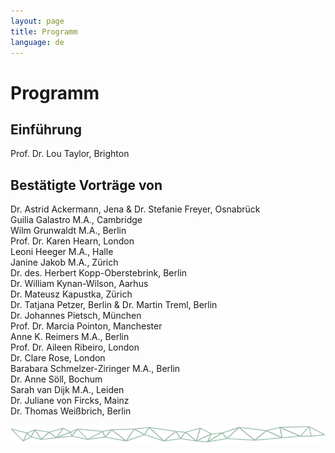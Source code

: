 ```yaml
---
layout: page
title: Programm
language: de
---
```


# Programm

## Einführung
Prof. Dr. Lou Taylor, Brighton

## Bestätigte Vorträge von

Dr. Astrid Ackermann, Jena & Dr. Stefanie Freyer, Osnabrück  
Guilia Galastro M.A., Cambridge  
Wilm Grunwaldt M.A., Berlin  
Prof. Dr. Karen Hearn, London  
Leoni Heeger M.A., Halle  
Janine Jakob M.A., Zürich  
Dr. des. Herbert Kopp-Oberstebrink, Berlin  
Dr. William Kynan-Wilson, Aarhus  
Dr. Mateusz Kapustka, Zürich  
Dr. Tatjana Petzer, Berlin  & Dr. Martin Treml, Berlin  
Dr. Johannes Pietsch, München  
Prof. Dr. Marcia Pointon, Manchester  
Anne K. Reimers M.A., Berlin  
Prof. Dr. Aileen Ribeiro, London  
Dr. Clare Rose, London  
Barabara Schmelzer-Ziringer M.A., Berlin  
Dr. Anne Söll, Bochum  
Sarah van Dijk M.A., Leiden  
Dr. Juliane von Fircks, Mainz  
Dr. Thomas Weißbrich, Berlin  

![Separator](../images/separator.png)
